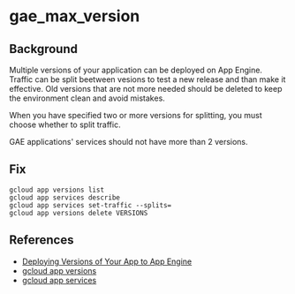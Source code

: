 # gae_max_version

## Background

Multiple versions of your application can be deployed on App Engine. Traffic can be split beetween vesions to test a new release and than make it effective. Old versions that are not more needed should be deleted to keep the environment clean and avoid mistakes.

When you have specified two or more versions for splitting, you must choose whether to split traffic.

GAE applications' services should not have more than 2 versions.

## Fix

```shell
gcloud app versions list
gcloud app services describe
gcloud app services set-traffic --splits=
gcloud app versions delete VERSIONS
```

## References

- [Deploying Versions of Your App to App Engine](https://cloud.google.com/appengine/docs/admin-api/deploying-apps)
- [gcloud app versions](https://cloud.google.com/sdk/gcloud/reference/app/versions)
- [gcloud app services](https://cloud.google.com/sdk/gcloud/reference/app/services)
